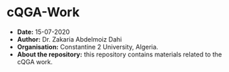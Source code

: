 # cQGA-Work
- **Date:** 15-07-2020
- **Author:** Dr. Zakaria Abdelmoiz Dahi
- **Organisation:** Constantine 2 University, Algeria.
- **About the repository:** this repository contains materials related to the cQGA work.
